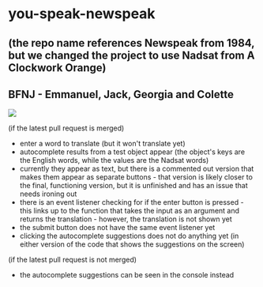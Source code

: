 # you-speak-newspeak
## (the repo name references Newspeak from 1984, but we changed the project to use Nadsat from A Clockwork Orange)
## BFNJ - Emmanuel, Jack, Georgia and Colette

<img src="https://sourcemaking.com/files/sm/images/spagett.jpg"></img>

(if the latest pull request is merged)
- enter a word to translate (but it won't translate yet)
- autocomplete results from a test object appear (the object's keys are the English words, while the values are the Nadsat words)
- currently they appear as text, but there is a commented out version that makes them appear as separate buttons - that version is likely closer to the final, functioning version, but it is unfinished and has an issue that needs ironing out
- there is an event listener checking for if the enter button is pressed - this links up to the function that takes the input as an argument and returns the translation - however, the translation is not shown yet
- the submit button does not have the same event listener yet
- clicking the autocomplete suggestions does not do anything yet (in either version of the code that shows the suggestions on the screen)

(if the latest pull request is not merged)
- the autocomplete suggestions can be seen in the console instead
